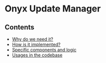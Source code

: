 # Onyx Update Manager

## Contents
* [Why do we need it?](#why)
* [How is it implemented?](#how)
* [Specific components and logic](#components)
* [Usages in the codebase](#usages)
